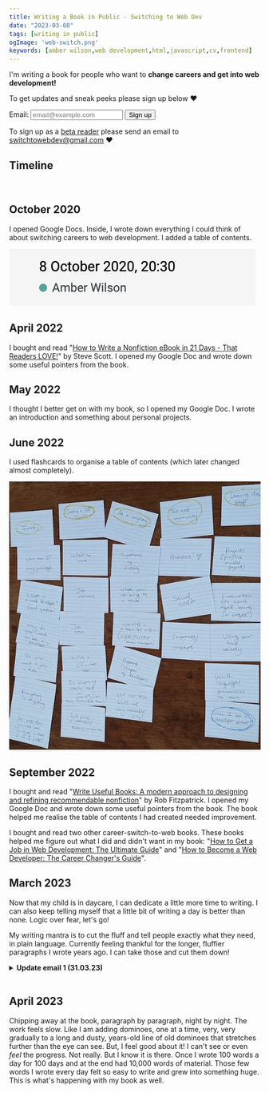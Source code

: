 ```yaml
---
title: Writing a Book in Public - Switching to Web Dev 
date: "2023-03-08"
tags: [writing in public]
ogImage: 'web-switch.png'
keywords: [amber wilson,web development,html,javascript,cv,frontend]
---
```


I'm writing a book for people who want to <strong>change careers and get into web development!</strong>

To get updates and sneak peeks please sign up below <span role="img" aria-label="heart emoji">❤️</span>

<form action="https://mailthis.to/switchtowebdev" method="POST" encType="multipart/form-data">
    <p>
        <label for="email">Email: </label>
        <input type="email" id="email" name="email" maxlength="120" multiple="" placeholder="email@example.com" aria-label="Email Address">
        <input type="hidden" name="_honeypot" value="">
        <label for="send"> </label>
        <input type="submit" id="send" name="contact" value="Sign up">
    </p>
</form>

To sign up as a [beta reader](https://en.wikipedia.org/wiki/Beta_reader) please send an email to <a href="mailto:switchtowebdev@gmail.com?subject=I'd like to help make Switch to Web Dev great!">switchtowebdev@gmail.com</a> <span role="img" aria-label="heart emoji">❤️</span>

<section>

# Timeline
<br>

## October 2020

I opened Google Docs. Inside, I wrote down everything I could think of about switching careers to web development. I added a table of contents.

![Google Docs snippet showing October 2020](img/october-2020.png)

## April 2022

I bought and read "<a href="https://www.amazon.co.uk/gp/product/B00AB77M5S/ref=ppx_yo_dt_b_d_asin_title_o06">How to Write a Nonfiction eBook in 21 Days - That Readers LOVE!</a>" by Steve Scott. I opened my Google Doc and wrote down some useful pointers from the book.

## May 2022 

I thought I better get on with my book, so I opened my Google Doc. I wrote an introduction and something about personal projects.

## June 2022

I used flashcards to organise a table of contents (which later changed almost completely).

![Chapters and subheadings organised onto flashcards](img/book-flashcards.jpg)


## September 2022

I bought and read "<a href="https://www.amazon.co.uk/gp/product/B0983HFQX7/ref=ppx_yo_dt_b_d_asin_title_o00">Write Useful Books: A modern approach to designing and refining recommendable nonfiction</a>" by Rob Fitzpatrick. I opened my Google Doc and wrote down some useful pointers from the book. The book helped me realise the table of contents I had created needed improvement.

I bought and read two other career-switch-to-web books. These books helped me figure out what I did and didn't want in my book: "<a href="https://www.amazon.co.uk/How-Get-Job-Web-Development-ebook/dp/B07FBQXB5X/ref=sr_1_1">How to Get a Job in Web Development: The Ultimate Guide</a>" and "<a href="https://www.amazon.co.uk/gp/product/B079152S5T/ref=ppx_yo_dt_b_d_asin_title_o05">How to Become a Web Developer: The Career Changer's Guide</a>".

## March 2023

Now that my child is in daycare, I can dedicate a little more time to writing. I can also keep telling myself that a little bit of writing a day is better than none. Logic over fear, let's go!

My writing mantra is to cut the fluff and tell people exactly what they need, in plain language. Currently feeling thankful for the longer, fluffier paragraphs I wrote years ago. I can take those and cut them down!

<details>
    <summary><strong>Update email 1 (31.03.23)</strong></summary>

<u>Progress</u>

I have begun to include a mix of personal stories and more factual information.

Even though I know I don't need to yet, I'm worrying about things like how to fit the personal stories around the facts, among other things like tone of voice.

I'm spending lots of time moving chunks of text around and deleting stuff.

I'm finding that I'm not very comfortable writing huge blocks of text without immediately editing them. Going back to the blocks the next day brings me fresh clarity that enables me to edit better!

<u>Sneak Peek</u>

None yet. Maybe next time ;)

<u>Inspiration</u>

I found a good post from [Leo Babauta](https://leobabauta.com/). He says to make writing easier, write for one person only. I'm writing for people who are in the position I was years ago. I'm writing for people who wish for a career change and are interested in becoming a web developer.
</details>

<br>

## April 2023

Chipping away at the book, paragraph by paragraph, night by night. The work feels slow. Like I am adding dominoes, one at a time, very, very gradually to a long and dusty, years-old line of old dominoes that stretches further than the eye can see. But, I feel good about it! I can't see or even <em>feel</em> the progress. Not really. But I know it is there. Once I wrote 100 words a day for 100 days and at the end had 10,000 words of material. Those few words I wrote every day felt so easy to write and grew into something huge. This is what's happening with my book as well.


</section>

